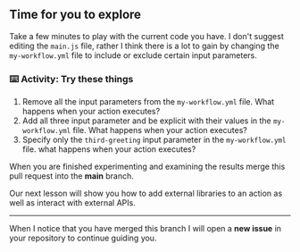 ##  Time for you to explore

Take a few minutes to play with the current code you have.  I don't suggest editing the `main.js` file, rather I think there is a lot to gain by changing the `my-workflow.yml` file to include or exclude certain input parameters. 

### :keyboard: Activity: Try these things

1. Remove all the input parameters from the `my-workflow.yml` file.  What happens when your action executes?
2. Add all three input parameter and be explicit with their values in the `my-workflow.yml` file.  What happens when your action executes?
3. Specify only the `third-greeting` input parameter in the `my-workflow.yml` file.  what happens when your action executes?

When you are finished experimenting and examining the results merge this pull request into the **main** branch.  

Our next lesson will show you how to add external libraries to an action as well as interact with external APIs.

---

When I notice that you have merged this branch I will open a **new issue** in your repository to continue guiding you. 